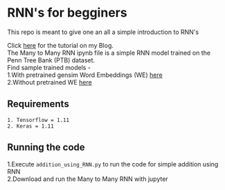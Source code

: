 # RNN's for begginers

This repo is meant to give one an all a simple introduction to RNN's

Click [here](https://dreamtechthefuture.wordpress.com/2018/06/26/rnns-for-noobies/) for the tutorial on my Blog.<br>
The Many to Many RNN ipynb file is a simple RNN model trained on the Penn Tree Bank (PTB) dataset.<br>
Find sample trained models - <br>
1.With pretrained gensim Word Embeddings (WE) [here](https://drive.google.com/open?id=1_a5DlJWkhBckBNusxPzBa8OE05xWaUgo)<br>
2.Without pretrained WE [here](https://drive.google.com/open?id=1N_ADN3CFqRtdomBcMD7wocr3-KVWhwyc)<br>

## Requirements
```
1. Tensorflow = 1.11
2. Keras = 1.11
```

## Running the code
1.Execute ```addition_using_RNN.py``` to run the code for simple addition using RNN<br>
2.Download and run the Many to Many RNN with jupyter<br>

